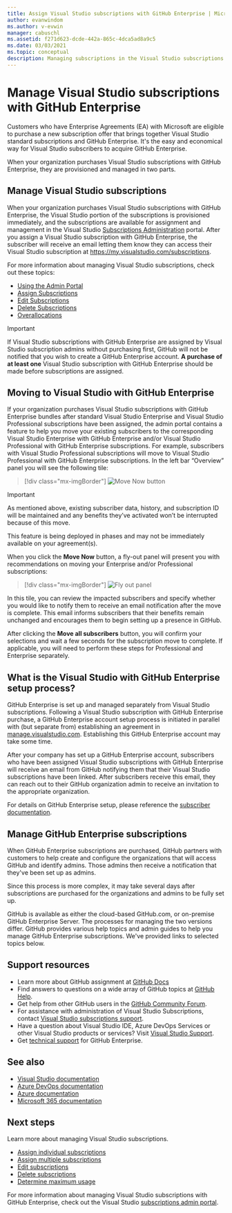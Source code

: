 ```yaml
---
title: Assign Visual Studio subscriptions with GitHub Enterprise | Microsoft Docs
author: evanwindom
ms.author: v-evwin
manager: cabuschl
ms.assetid: f271d623-dcde-442a-865c-4dca5ad8a9c5
ms.date: 03/03/2021
ms.topic: conceptual
description: Managing subscriptions in the Visual Studio subscriptions with GitHub Enterprise
---
```


# Manage Visual Studio subscriptions with GitHub Enterprise
Customers who have Enterprise Agreements (EA) with Microsoft are eligible to purchase a new subscription offer that brings together Visual Studio standard subscriptions and GitHub Enterprise. It's the easy and economical way for Visual Studio subscribers to acquire GitHub Enterprise. 

When your organization purchases Visual Studio subscriptions with GitHub Enterprise, they are provisioned and managed in two parts.

## Manage Visual Studio subscriptions
When your organization purchases Visual Studio subscriptions with GitHub Enterprise, the Visual Studio portion of the subscriptions is provisioned immediately, and the subscriptions are available for assignment and management in the Visual Studio [Subscriptions Administration](https://manage.visualstudio.com) portal. After you assign a Visual Studio subscription with GitHub Enterprise, the subscriber will receive an email letting them know they can access their Visual Studio subscription at <https://my.visualstudio.com/subscriptions>.

For more information about managing Visual Studio subscriptions, check out these topics:
- [Using the Admin Portal](using-admin-portal.md)
- [Assign Subscriptions](assign-license.md)
- [Edit Subscriptions](edit-license.md)
- [Delete Subscriptions](delete-license.md)
- [Overallocations](handle-overclaimed-license.md)

> [!Important]
> If Visual Studio subscriptions with GitHub Enterprise are assigned by Visual Studio subscription admins without purchasing first, GitHub will not be notified that you wish to create a GitHub Enterprise account.  **A purchase of at least one** Visual Studio subscription with GitHub Enterprise should be made before subscriptions are assigned.

## Moving to Visual Studio with GitHub Enterprise
If your organization purchases Visual Studio subscriptions with GitHub Enterprise bundles after standard Visual Studio Enterprise and Visual Studio Professional subscriptions have been assigned, the admin portal contains a feature to help you move your existing subscribers to the corresponding Visual Studio Enterprise with GitHub Enterprise and/or Visual Studio Professional with GitHub Enterprise subscriptions.  For example, subscribers with Visual Studio Professional subscriptions will move to Visual Studio Professional with GitHub Enterprise subscriptions. In the left bar “Overview” panel you will see the following tile:

   > [!div class="mx-imgBorder"]
   > ![Move Now button](_img/assign-github/move-now.png "Click 'Move Now' to upgrade subscriptions to Visual Studio with GitHub Enterprise subscriptions")

> [!IMPORTANT]
> As mentioned above, existing subscriber data, history, and subscription ID will be maintained and any benefits they’ve activated won’t be interrupted because of this move.  
>
> This feature is being deployed in phases and may not be immediately available on your agreement(s).

When you click the **Move Now** button, a fly-out panel will present you with recommendations on moving your Enterprise and/or Professional subscriptions:

   > [!div class="mx-imgBorder"]
   > ![Fly out panel](_img/assign-github/fly-out.png)

In this tile, you can review the impacted subscribers and specify whether you would like to notify them to receive an email notification after the move is complete.  This email informs subscribers that their benefits remain unchanged and encourages them to begin setting up a presence in GitHub.  

After clicking the **Move all subscribers** button, you will confirm your selections and wait a few seconds for the subscription move to complete.  If applicable, you will need to perform these steps for Professional and Enterprise separately.  


## What is the Visual Studio with GitHub Enterprise setup process?
GitHub Enterprise is set up and managed separately from Visual Studio subscriptions. Following a Visual Studio subscription with GitHub Enterprise purchase, a GitHub Enterprise account setup process is initiated in parallel with (but separate from) establishing an agreement in [manage.visualstudio.com](https://manage.visualstudio.com). Establishing this GitHub Enterprise account may take some time. 

After your company has set up a GitHub Enterprise account, subscribers who have been assigned Visual Studio subscriptions with GitHub Enterprise will receive an email from GitHub notifying them that their Visual Studio subscriptions have been linked. After subscribers receive this email, they can reach out to their GitHub organization admin to receive an invitation to the appropriate organization.

For details on GitHub Enterprise setup, please reference the [subscriber documentation](access-github.md).   

## Manage GitHub Enterprise subscriptions
When GitHub Enterprise subscriptions are purchased, GitHub partners with customers to help create and configure the organizations that will access GitHub and identify admins.  Those admins then receive a notification that they've been set up as admins.  

Since this process is more complex, it may take several days after subscriptions are purchased for the organizations and admins to be fully set up.

GitHub is available as either the cloud-based GitHub.com, or on-premise GitHub Enterprise Server.  The processes for managing the two versions differ.  GitHub provides various help topics and admin guides to help you manage GitHub Enterprise subscriptions.  We've provided links to selected topics below.  

## Support resources
- Learn more about GitHub assignment at [GitHub Docs](https://docs.github.com/en/github/setting-up-and-managing-your-enterprise-account/managing-licenses-for-the-github-enterprise-and-visual-studio-bundle)
- Find answers to questions on a wide array of GitHub topics at [GitHub Help](https://help.github.com/en).
- Get help from other GitHub users in the [GitHub Community Forum](https://github.community/).
- For assistance with administration of Visual Studio Subscriptions, contact [Visual Studio subscriptions support](https://aka.ms/vsadminhelp).
- Have a question about Visual Studio IDE, Azure DevOps Services or other Visual Studio products or services?  Visit [Visual Studio Support](https://visualstudio.microsoft.com/support/).
- Get [technical support](https://support.microsoft.com/supportforbusiness/productselection?sapId=b77fe80f-5417-80bd-4b2a-275cf0018c24) for GitHub Enterprise.   

## See also
- [Visual Studio documentation](/visualstudio/)
- [Azure DevOps documentation](/azure/devops/)
- [Azure documentation](/azure/)
- [Microsoft 365 documentation](/microsoft-365/)

## Next steps
Learn more about managing Visual Studio subscriptions.
- [Assign individual subscriptions](assign-license.md)
- [Assign multiple subscriptions](assign-license-bulk.md)
- [Edit subscriptions](edit-license.md)
- [Delete subscriptions](delete-license.md)
- [Determine maximum usage](maximum-usage.md)

For more information about managing Visual Studio subscriptions with GitHub Enterprise, check out the Visual Studio [subscriptions admin portal](https://visualstudio.microsoft.com/subscriptions-administration/).